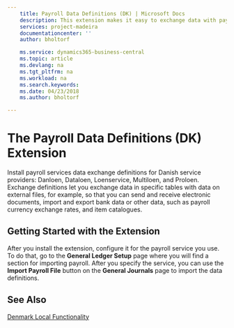 ```yaml
---
    title: Payroll Data Definitions (DK) | Microsoft Docs
    description: This extension makes it easy to exchange data with payroll service providers in Denmark.
    services: project-madeira
    documentationcenter: ''
    author: bholtorf

    ms.service: dynamics365-business-central
    ms.topic: article
    ms.devlang: na
    ms.tgt_pltfrm: na
    ms.workload: na
    ms.search.keywords:
    ms.date: 04/23/2018
    ms.author: bholtorf

---
```


# The Payroll Data Definitions (DK) Extension
Install payroll services data exchange definitions for Danish service providers: Danloen, Dataloen, Loenservice, Multiloen, and Proloen. Exchange definitions let you exchange data in specific tables with data on external files, for example, so that you can send and receive electronic documents, import and export bank data or other data, such as payroll currency exchange rates, and item catalogues.

## Getting Started with the Extension
After you install the extension, configure it for the payroll service you use. To do that, go to the **General Ledger Setup** page where you will find a section for importing payroll. After you specify the service, you can use the **Import Payroll File** button on the **General Journals** page to import the data definitions.

## See Also
[Denmark Local Functionality](denmark-local-functionality.md)  
